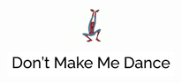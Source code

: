 <p align="center"><img width=12.5% src="https://github.com/whensbrunch/spidey-dance/blob/master/media/Logo.png"></p>
<p align="center"><img width=60% src="https://github.com/whensbrunch/spidey-dance/blob/master/media/Dont-Make-Me-Dance.png"></p>

